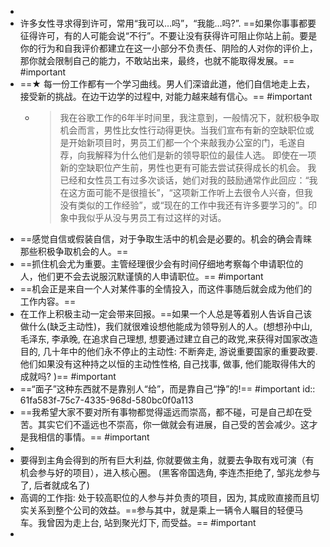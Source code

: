 -
- 许多女性寻求得到许可，常用“我可以…吗”，“我能…吗?”. ==如果你事事都要征得许可，有的人可能会说“不行”。不要让没有获得许可阻止你站上前。要是你的行为和自我评价都建立在这一小部分不负责任、阴险的人对你的评价上，那你就会限制自己的能力，不敢站出来，最终，也就不能取得发展。== #important
- ==★ 每一份工作都有一个学习曲线。男人们深谙此道，他们自信地走上去，接受新的挑战。在边干边学的过程中, 对能力越来越有信心。== #important
	- > 我在谷歌工作的6年半时间里，我注意到，一般情况下，就积极争取机会而言，男性比女性行动得更快。当我们宣布有新的空缺职位或是开始新项目时，男员工们都一个个来敲我办公室的门，毛遂自荐，向我解释为什么他们是新的领导职位的最佳人选。
	  即使在一项新的空缺职位产生前，男性也更有可能去尝试获得成长的机会。
	  我已经和女性员工有过多次谈话，她们对我的鼓励通常作此回应：“我在这方面可能不是很擅长”，“这项新工作听上去很令人兴奋，但我没有类似的工作经验”，或“现在的工作中我还有许多要学习的”。印象中我似乎从没与男员工有过这样的对话。
- ==感觉自信或假装自信，对于争取生活中的机会是必要的。机会的确会青睐那些积极争取机会的人。==
- ==抓住机会尤为重要。主管经理很少会有时间仔细地考察每个申请职位的人，他们更不会去说服沉默谨慎的人申请职位。== #important
- ==机会正是来自一个人对某件事的全情投入，而这件事随后就会成为他们的工作内容。==
- 在工作上积极主动一定会带来回报。==如果一个人总是等着别人告诉自己该做什么(缺乏主动性)，我们就很难设想他能成为领导别人的人。(想想孙中山, 毛泽东, 李承晚, 在追求自己理想, 想要通过建立自己的政党,来获得对国家改造目的, 几十年中的他们永不停止的主动性: 不断奔走, 游说重要国家的重要政要. 他们如果没有这种持之以恒的主动性性格, 自己找事, 做事, 他们能取得伟大的成就吗? )== #important
- ==“面子”这种东西就不是靠别人“给”，而是靠自己“挣”的!== #important
  id:: 61fa583f-75c7-4335-968d-580bc0f0a113
- ==我希望大家不要对所有事物都觉得遥远而崇高，都不碰，可是自己却在受苦。其实它们不遥远也不崇高，你一做就会有进展，自己受的苦会减少。这才是我相信的事情。== #important
-
- 要得到主角会得到的所有巨大利益, 你就要做主角，就要去争取有戏可演（有机会参与好的项目），进入核心圈。
  (黑客帝国选角, 李连杰拒绝了, 邹兆龙参与了, 后者就成名了)
- 高调的工作指: 处于较高职位的人参与并负责的项目，因为, 其成败直接而且切实关系到整个公司的效益。==参与其中，就是乘上一辆令人瞩目的轻便马车。我曾因为走上台, 站到聚光灯下, 而受益。== #important
-